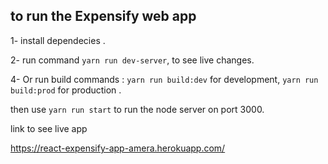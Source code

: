
## to run the Expensify web app

1- install dependecies .

2- run command `yarn run dev-server`, to see live changes.

4- Or run build commands : `yarn run build:dev` for development, `yarn run build:prod` for production . 

then  use `yarn run start` to run the node server on port 3000.


link to see live app 

https://react-expensify-app-amera.herokuapp.com/
